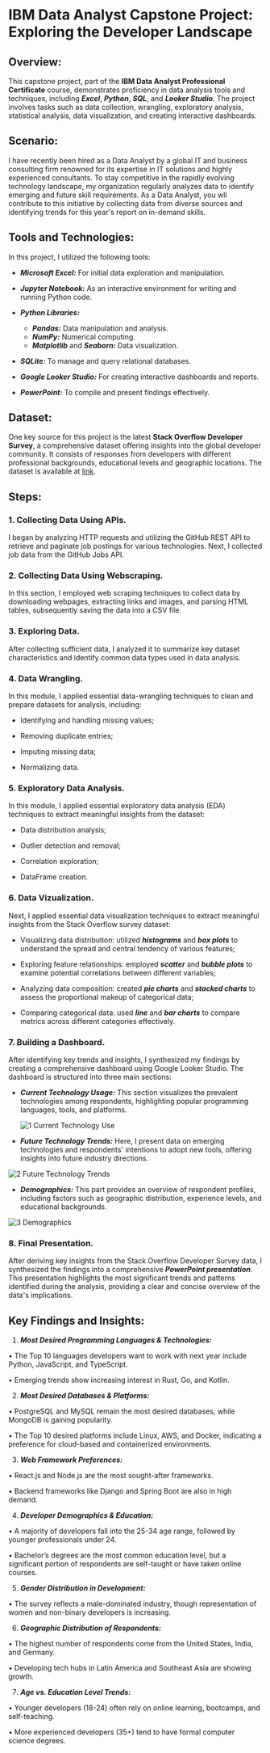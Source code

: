 # IBM Data Analyst Capstone Project: Exploring the Developer Landscape

## Overview:

This capstone project, part of the **IBM Data Analyst Professional Certificate** course, demonstrates proficiency in data analysis tools and techniques, including **_Excel_**, **_Python_**, **_SQL_**, and **_Looker Studio_**. The project involves tasks such as data collection, wrangling, exploratory analysis, statistical analysis, data visualization, and creating interactive dashboards. 

## Scenario:

I have recently been hired as a Data Analyst by a global IT and business consulting firm renowned for its expertise in IT solutions and highly experienced consultants. To stay competitive in the rapidly evolving technology landscape, my organization regularly analyzes data to identify emerging and future skill requirements. As a Data Analyst, you wll contribute to this initiative by collecting data from diverse sources and identifying trends for this year's report on in-demand skills. 

## Tools and Technologies:

In this project, I utilized the following tools:

- **_Microsoft Excel:_** For initial data exploration and manipulation.

- **_Jupyter Notebook:_** As an interactive environment for writing and running Python code.

 - **_Python Libraries:_**
     - **_Pandas:_** Data manipulation and analysis.
     - **_NumPy:_** Numerical computing.
     - **_Matplotlib_** and **_Seaborn:_** Data visualization.

- **_SQLite:_** To manage and query relational databases.

- **_Google Looker Studio:_** For creating interactive dashboards and reports.

- **_PowerPoint:_** To compile and present findings effectively.

## Dataset:

One key source for this project is the latest **Stack Overflow Developer Survey**, a comprehensive dataset offering insights into the global developer community. It consists of responses from developers with different professional backgrounds, educational levels and geographic locations. The dataset is available at [link](https://stackoverflow.blog/2024/08/06/2024-developer-survey/).

## Steps:

### 1. Collecting Data Using APIs.

I began by analyzing HTTP requests and utilizing the GitHub REST API to retrieve and paginate job postings for various technologies. Next, I collected job data from the GitHub Jobs API.

### 2. Collecting Data Using Webscraping.

In this section, I employed web scraping techniques to collect data by downloading webpages, extracting links and images, and parsing HTML tables, subsequently saving the data into a CSV file.

### 3. Exploring Data.

After collecting sufficient data, I analyzed it to summarize key dataset characteristics and identify common data types used in data analysis.

### 4. Data Wrangling.

In this module, I applied essential data-wrangling techniques to clean and prepare datasets for analysis, including:

- Identifying and handling missing values;

- Removing duplicate entries;

- Imputing missing data;

- Normalizing data.

### 5. Exploratory Data Analysis.

In this module, I applied essential exploratory data analysis (EDA) techniques to extract meaningful insights from the dataset:
  
- Data distribution analysis;

- Outlier detection and removal;

- Correlation exploration;

- DataFrame creation.

### 6. Data Vizualization.

Next, I applied essential data visualization techniques to extract meaningful insights from the Stack Overflow survey dataset:

- Visualizing data distribution: utilized **_histograms_** and **_box plots_** to understand the spread and central tendency of various features;

- Exploring feature relationships: employed **_scatter_** and **_bubble plots_** to examine potential correlations between different variables;

- Analyzing data composition: created **_pie charts_** and **_stacked charts_** to assess the proportional makeup of categorical data;

- Comparing categorical data: used **_line_** and **_bar charts_** to compare metrics across different categories effectively.

### 7. Building a Dashboard.

After identifying key trends and insights, I synthesized my findings by creating a comprehensive dashboard using Google Looker Studio. The dashboard is structured into three main sections:

- **_Current Technology Usage:_** This section visualizes the prevalent technologies among respondents, highlighting popular programming languages, tools, and platforms.

  ![1 Current Technology Use](https://github.com/user-attachments/assets/3d43a817-ba92-4600-b99c-6046eec11268)

- **_Future Technology Trends:_** Here, I present data on emerging technologies and respondents' intentions to adopt new tools, offering insights into future industry directions.

 ![2 Future Technology Trends](https://github.com/user-attachments/assets/aa1c505f-ed2c-4e11-8604-a7daa62038ec)

- **_Demographics:_** This part provides an overview of respondent profiles, including factors such as geographic distribution, experience levels, and educational backgrounds.

![3 Demographics](https://github.com/user-attachments/assets/8507e6c8-139e-49b8-8559-bd9a8c024964)

### 8. Final Presentation.

After deriving key insights from the Stack Overflow Developer Survey data, I synthesized the findings into a comprehensive **_PowerPoint presentation_**. This presentation highlights the most significant trends and patterns identified during the analysis, providing a clear and concise overview of the data's implications.

## Key Findings and Insights:

1. **_Most Desired Programming Languages & Technologies:_**

•	The Top 10 languages developers want to work with next year include Python, JavaScript, and TypeScript.

•	Emerging trends show increasing interest in Rust, Go, and Kotlin.

2. **_Most Desired Databases & Platforms:_**

•	PostgreSQL and MySQL remain the most desired databases, while MongoDB is gaining popularity.

•	The Top 10 desired platforms include Linux, AWS, and Docker, indicating a preference for cloud-based and containerized environments.

3. **_Web Framework Preferences:_**

•	React.js and Node.js are the most sought-after frameworks.

•	Backend frameworks like Django and Spring Boot are also in high demand.

4. **_Developer Demographics & Education:_**

•	A majority of developers fall into the 25-34 age range, followed by younger professionals under 24.

•	Bachelor’s degrees are the most common education level, but a significant portion of respondents are self-taught or have taken online courses.

5. **_Gender Distribution in Development:_**

•	The survey reflects a male-dominated industry, though representation of women and non-binary developers is increasing.

6. **_Geographic Distribution of Respondents:_**

•	The highest number of respondents come from the United States, India, and Germany.

•	Developing tech hubs in Latin America and Southeast Asia are showing growth.

7. **_Age vs. Education Level Trends:_**

•	Younger developers (18-24) often rely on online learning, bootcamps, and self-teaching.

•	More experienced developers (35+) tend to have formal computer science degrees.
